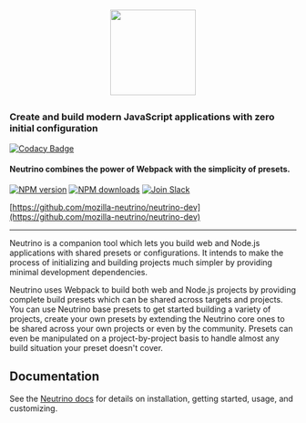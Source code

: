 <h1><p align="center"><a href="https://neutrino.js.org"><img src="https://raw.githubusercontent.com/mozilla-neutrino/neutrino-dev/master/docs/assets/logo.png" height="150"></a></p></h1>

### Create and build modern JavaScript applications with zero initial configuration

[![Codacy Badge](https://api.codacy.com/project/badge/Grade/8717707007704c929de39ec20b7b0542)](https://www.codacy.com/app/Neutrino/neutrino-dev?utm_source=github.com&utm_medium=referral&utm_content=mozilla-neutrino/neutrino-dev&utm_campaign=badger)

#### Neutrino combines the power of Webpack with the simplicity of presets.

[![NPM version][npm-image]][npm-url] [![NPM downloads][npm-downloads]][npm-url] [![Join Slack][slack-image]][slack-url]

[https://github.com/mozilla-neutrino/neutrino-dev](https://github.com/mozilla-neutrino/neutrino-dev)

---

Neutrino is a companion tool which lets you build web and Node.js applications with shared presets or configurations. 
It intends to make the process of initializing and building projects much simpler by providing minimal development
dependencies.

Neutrino uses Webpack to build both web and Node.js projects by providing complete build presets which can be shared
across targets and projects. You can use Neutrino base presets to get started building a variety of projects, create
your own presets by extending the Neutrino core ones to be shared across your own projects or even by the community.
Presets can even be manipulated on a project-by-project basis to handle almost any build situation your preset doesn't
cover.

## Documentation

See the [Neutrino docs](https://neutrino.js.org/)
for details on installation, getting started, usage, and customizing.

[npm-image]: https://img.shields.io/npm/v/neutrino.svg
[npm-downloads]: https://img.shields.io/npm/dt/neutrino.svg
[npm-url]: https://npmjs.org/package/neutrino
[slack-image]: https://neutrino-slack.herokuapp.com/badge.svg
[slack-url]: https://neutrino-slack.herokuapp.com/

